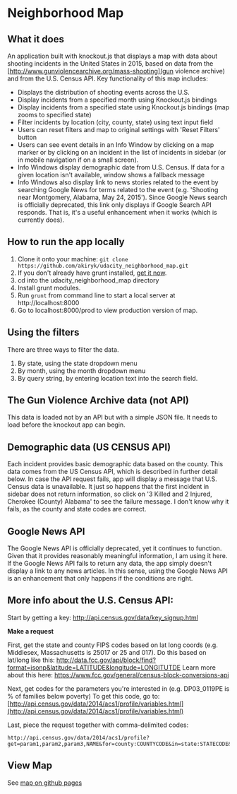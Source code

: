 # Neighborhood Map

## What it does
An application built with knockout.js that displays a map with data about shooting incidents in the United States in 2015, based on data from the [http://www.gunviolencearchive.org/mass-shooting](gun violence archive) and from the U.S. Census API. Key functionality of this map includes:
* Displays the distribution of shooting events across the U.S.
* Display incidents from a specified month using Knockout.js bindings
* Display incidents from a specified state using Knockout.js bindings (map zooms to specified state)
* Filter incidents by location (city, county, state) using text input field
* Users can reset filters and map to original settings with 'Reset Filters' button
* Users can see event details in an Info Window by clicking on a map marker or by clicking on an incident in the list of incidents in sidebar (or in mobile navigation if on a small screen).
* Info Windows display demographic date from U.S. Census. If data for a given location isn't available, window shows a fallback message
* Info Windows also display link to news stories related to the event by searching Google News for terms related to the event (e.g. 'Shooting near Montgomery, Alabama, May 24, 2015'). Since Google News search is officially deprecated, this link only displays if Google Search API responds. That is, it's a useful enhancement when it works (which is currently does).

## How to run the app locally
1. Clone it onto your machine: `git clone https://github.com/akiryk/udacity_neighborhood_map.git`
2. If you don't already have grunt installed, [get it now](http://gruntjs.com/).
3. cd into the udacity_neighborhood_map directory
4. Install grunt modules.
5. Run `grunt` from command line to start a local server at http://localhost:8000
6. Go to localhost:8000/prod to view production version of map.

## Using the filters
There are three ways to filter the data.
1. By state, using the state dropdown menu
2. By month, using the month dropdown menu
3. By query string, by entering location text into the search field.

## The Gun Violence Archive data (not API)
This data is loaded not by an API but with a simple JSON file. It needs to load before the knockout app can begin.

## Demographic data (US CENSUS API)
Each incident provides basic demographic data based on the county. This data comes from the US Census API, which is described in further detail below. In case the API request fails, app will display a message that U.S. Census data is unavailable. It just so happens that the first incident in sidebar does not return information, so click on '3 Killed and 2 Injured, Cherokee (County) Alabama' to see the failure message. I don't know why it fails, as the county and state codes are correct.

## Google News API
The Google News API is officially deprecated, yet it continues to function. Given that it provides reasonably meaningful information, I am using it here. If the Google News API fails to return any data, the app simply doesn't display a link to any news articles. In this sense, using the Google News API is an enhancement that only happens if the conditions are right.


## More info about the U.S. Census API:
Start by getting a key: http://api.census.gov/data/key_signup.html

**Make a request**

First, get the state and county FIPS codes based on lat long coords (e.g. Middlesex, Massachusetts is 25017 or 25 and 017). Do this based on lat/long like this:
http://data.fcc.gov/api/block/find?format=jsonp&latitude=LATITUDE&longitude=LONGITUTDE
Learn more about this here:
https://www.fcc.gov/general/census-block-conversions-api

Next, get codes for the parameters you're interested in (e.g. DP03_0119PE is % of families below poverty)
To get this code, go to: [http://api.census.gov/data/2014/acs1/profile/variables.html](http://api.census.gov/data/2014/acs1/profile/variables.html)

Last, piece the request together with comma-delimited codes:

    http://api.census.gov/data/2014/acs1/profile?get=param1,param2,param3,NAME&for=county:COUNTYCODE&in=state:STATECODE&key=API_KEY

##  View Map
See [map on github pages](http://akiryk.github.io/udacity_neighborhood_map)